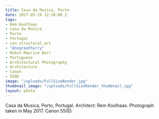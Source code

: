```yaml
---
title: Casa da Musica, Porto
date: 2017-05-19 12:18:00 Z
tags:
- Rem Koolhaas
- Casa da Musica
- Porto
- Portugal
- con.structural.art
- "@nogreathurry"
- Robin Maurice Barr
- Portuguese
- Architectural Photography
- Architecture
- Canon
- 550D
image: "/uploads/FullSizeRender.jpg"
thumbnail_image: "/uploads/FullSizeRender_thumbnail.jpg"
layout: photo
---
```


Casa da Musica, Porto, Portugal. Architect: Rem Koolhaas. Photograph taken in May 2017. Canon 550D.